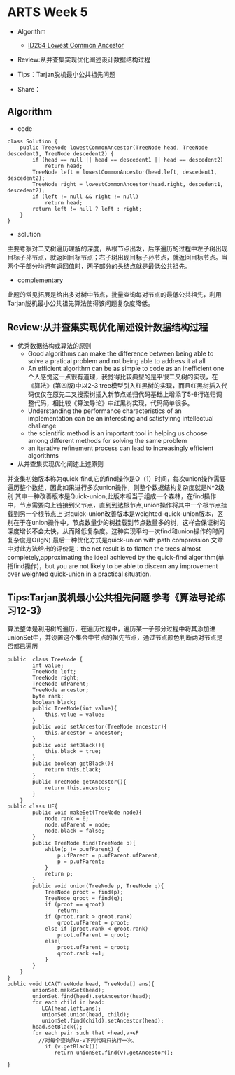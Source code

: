 # ARTS Week 5
* Algorithm
  - [ID264 Lowest Common Ancestor](https://leetcode.com/problems/lowest-common-ancestor-of-a-binary-tree/)
 
* Review:从并查集实现优化阐述设计数据结构过程
* Tips：Tarjan脱机最小公共祖先问题
* Share：

## Algorithm
- code
```
class Solution {
    public TreeNode lowestCommonAncestor(TreeNode head, TreeNode descedent1, TreeNode descedent2) {
        if (head == null || head == descedent1 || head == descedent2)
            return head;
        TreeNode left = lowestCommonAncestor(head.left, descedent1, descedent2);
        TreeNode right = lowestCommonAncestor(head.right, descedent1, descedent2);
        if (left != null && right != null)
            return head;
        return left != null ? left : right;
    }
}
```
- solution

主要考察对二叉树遍历理解的深度，从根节点出发，后序遍历的过程中左子树出现目标子孙节点，就返回目标节点；右子树出现目标子孙节点，就返回目标节点。当两个子部分均拥有返回值时，两子部分的头结点就是最低公共祖先。

- complementary

此题的常见拓展是给出多对树中节点，批量查询每对节点的最低公共祖先，利用Tarjan脱机最小公共祖先算法使得该问题复杂度降低。

## Review:从并查集实现优化阐述设计数据结构过程
- 优秀数据结构或算法的原则
  - Good algorithms can make the difference between being able to solve a pratical problem and not being able to address it at all
  - An efficient algorithm can be as simple to code as an inefficient one 
  个人感觉这一点很有道理，我觉得比较典型的是平很二叉树的实现，在《算法》(第四版)中以2-3 tree模型引入红黑树的实现，而且红黑树插入代码仅仅在原先二叉搜索树插入新节点递归代码基础上增添了5-8行递归调整代码，相比较《算法导论》中红黑树实现，代码简单很多。
  - Understanding the performance characteristics of an implementation can be an interesting and satisfyinng intellectual challenge
  - the scientific method is an important tool in helping us choose among different methods for solving the same problem
  - an iterative refinement process can lead to increasingly efficient algorithms
- 从并查集实现优化阐述上述原则

并查集初始版本称为quick-find,它的find操作是O（1）时间，每次union操作需要遍历整个数组，因此如果进行多次union操作，则整个数据结构复杂度就是N^2级别
其中一种改善版本是Quick-union,此版本相当于组成一个森林，在find操作中，节点需要向上链接到父节点，直到到达根节点,union操作将其中一个根节点挂载到另一个根节点上
对quick-union改善版本是weighted-quick-union版本，区别在于在union操作中，节点数量少的树挂载到节点数量多的树，这样会保证树的深度增长不会太快，从而降低复杂度。这种实现平均一次find和union操作的时间复杂度是O(lgN)
最后一种优化方式是quick-union with path compression 文章中对此方法给出的评价是：the net result is to flatten the trees almost completely,approximating the ideal achieved by the quick-find algorithm(单指find操作)，but you are not likely to be able to discern any improvement over weighted quick-union in a practical situation.

## Tips:Tarjan脱机最小公共祖先问题 参考《算法导论练习12-3》

算法整体是利用树的遍历，在遍历过程中，遍历某一子部分过程中将其添加进unionSet中，并设置这个集合中节点的祖先节点，通过节点颜色判断两对节点是否都已遍历
```
public  class TreeNode {
        int value;
        TreeNode left;
        TreeNode right;
        TreeNode ufParent;
        TreeNode ancestor;
        byte rank;
        boolean black;
        public TreeNode(int value){
            this.value = value;
        }
        public void setAncestor(TreeNode ancestor){
            this.ancestor = ancestor;
        }
        public void setBlack(){
            this.black = true;
        }
        public boolean getBlack(){
            return this.black;
        }
        public TreeNode getAncestor(){
            return this.ancestor;
        }
    }
public class UF{
        public void makeSet(TreeNode node){
            node.rank = 0;
            node.ufParent = node;
            node.black = false;
        }
        public TreeNode find(TreeNode p){
            while(p != p.ufParent) {
                p.ufParent = p.ufParent.ufParent;
                p = p.ufParent;
            }
            return p;
        }
        public void union(TreeNode p, TreeNode q){
            TreeNode proot = find(p);
            TreeNode qroot = find(q);
            if (proot == qroot)
                return;
            if (proot.rank > qroot.rank)
                qroot.ufParent = proot;
            else if (proot.rank < qroot.rank)
                proot.ufParent = qroot;
            else{
                proot.ufParent = qroot;
                qroot.rank +=1;
            }
        }
    }
}
public void LCA(TreeNode head, TreeNode[] ans){
        unionSet.makeSet(head);
        unionSet.find(head).setAncestor(head);
        for each child in head:
           LCA(head.left,ans);
           unionSet.union(head, child);
           unionSet.find(child).setAncestor(head);
        head.setBlack();
        for each pair such that <head,v>ϵP
          //对每个查询队u-v下列代码只执行一次。
            if (v.getBlack())
               return unionSet.find(v).getAncestor();
            
}
```
